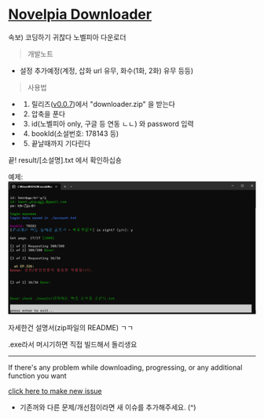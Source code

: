 # [Novelpia Downloader](https://github.com/taeseong14/N-down)

속보) 코딩하기 귀찮다
노벨피아 다운로더


> 개발노트

 - 설정 추가예정(계정, 삽화 url 유무, 화수(1화, 2화) 유무 등등)



> 사용법

 * 1. 릴리즈([v0.0.7](https://github.com/taeseong14/N-down/releases/tag/v0.0.7))에서 "downloader.zip" 을 받는다
 * 2. 압축을 푼다
 * 3. id(노벨피아 only, 구글 등 연동 ㄴㄴ) 와 password 입력
 * 4. bookId(소설번호: 178143 등)
 * 5. 끝날때까지 기다린다

끝!
result/[소설명].txt 에서 확인하십숑

예제:
![예제](Example.png)

자세한건 설명서(zip파일의 README) ㄱㄱ


.exe라서 머시기하면 직접 빌드해서 돌리생요


---


If there's any problem while downloading, progressing, or any additional function you want

[click here to make new issue](https://github.com/taeseong14/N-down/issues/new)

+ 기존꺼와 다른 문제/개선점이라면 새 이슈를 추가해주세요. (^)
